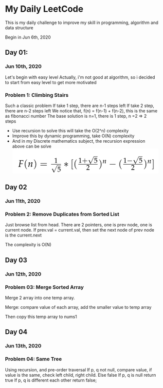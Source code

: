 # My Daily LeetCode

This is my daily challenge to improve my skill in programming, algorithm and data structure 

Begin in Jun 6th, 2020

## Day 01:
### Jun 10th, 2020
Let's begin with easy level 
Actually, i'm not good at algorithm, so i decided to start from easy level to get more motivated

### Problem 1: Climbing Stairs
Such a classic problem
If take 1 step, there are n-1 steps left
If take 2 step, there are n-2 steps left
We notice that, f(n) = f(n-1) + f(n-2), this is the same as fibonacci number
The base solution is n=1, there is 1 step, n =2 => 2 steps

* Use recursion to solve this will take the O(2^n) complexity
* Improve this by dynamic programming, take O(N) complexity
* And in my Discrete mathematics subject, the recursion expression above can be solve 
![image expression](./resource/Day01-RecursionExpression.png)

## Day 02
### Jun 11th, 2020

### Problem 2: Remove Duplicates from Sorted List

Just browse list from head. There are 2 pointers, one is prev node, one is current node. 
If prev.val = current.val, then set the next node of prev node is the current.next

The complexity is O(N)

## Day 03

### Jun 12th, 2020

### Problem 03: Merge Sorted Array

Merge 2 array into one temp array.

Merge: compare value of each array, add the smaller value to temp array

Then copy this temp array to nums1

## Day 04

### Jun 13th, 2020

### Problem 04: Same Tree

Using recursion, and pre-order traversal
If p, q not null, compare value, if value is the same, check left child, right child. Else false
If p, q is null return true
If p, q is different each other return false;